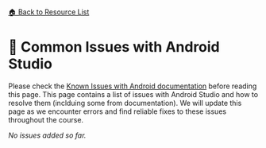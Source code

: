[🏠 Back to Resource List](../README.md)
# 🔌 Common Issues with Android Studio
Please check the [Known Issues with Android documentation](https://developer.android.com/studio/known-issues) before reading this page. This page contains a list of issues with Android Studio and how to resolve them (inclduing some from documentation). We will update this page as we encounter errors and find reliable fixes to these issues throughout the course.

*No issues added so far.*
